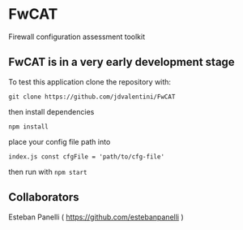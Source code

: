 # FwCAT
Firewall configuration assessment toolkit

## FwCAT is in a very early development stage

To test this application clone the repository with:

```git clone https://github.com/jdvalentini/FwCAT```

then install dependencies

``` npm install ```

place your config file path into 

``` index.js const cfgFile = 'path/to/cfg-file' ```

then run with ``` npm start ```

## Collaborators

Esteban Panelli ( https://github.com/estebanpanelli )